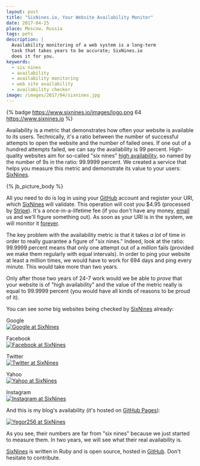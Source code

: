 ```yaml
---
layout: post
title: "SixNines.io, Your Website Availability Monitor"
date: 2017-04-25
place: Moscow, Russia
tags: pets
description: |
  Availability monitoring of a web system is a long-term
  task that takes years to be accurate; SixNines.io
  does it for you.
keywords:
  - six nines
  - availability
  - availability monitoring
  - web site availability
  - availability checker
image: /images/2017/04/sixnines.jpg
---
```


{% badge https://www.sixnines.io/images/logo.png 64 https://www.sixnines.io %}

Availability is a metric that demonstrates how often your website
is available to its users. Technically, it's a ratio between the number of successful
attempts to open the website and the number of failed ones. If one out of a hundred
attempts failed, we can say the availability is 99 percent. High-quality
websites aim for so-called "six nines"
[high availability](https://en.wikipedia.org/wiki/High_availability), so named by the
number of 9s in the ratio: 99.9999 percent. We created a service that helps
you measure this metric and demonstrate its value to your users:
[SixNines](https://www.sixnines.io).

<!--more-->

{% jb_picture_body %}

All you need to do is log in using your
[GitHub](https://www.github.com) account and register
your URI, which [SixNines](https://www.sixnines.io) will
validate. This operation will cost you
$4.95 (processed by [Stripe](https://www.stripe.com)).
It's a once-in-a-lifetime fee
(if you don't have any money, [email](mailto:free@sixnines.io) us and we'll figure something out).
As soon as your URI is in the system, we will monitor it
[forever](https://www.sixnines.io/terms).

The key problem with the availability metric is that it takes
_a lot_ of time in order to really guarantee a figure of "six nines."
Indeed, look at the ratio: 99.9999 percent means that only one attempt
out of a _million_ fails (provided we make them regularly with equal intervals).
In order to ping your website at least a million
times, we would have to work for 694 days and ping every minute. This
would take more than two years.

Only after those two years of 24-7 work would we be able to _prove_ that
your website is of "high availability" and the value of the metric
really is equal to 99.9999 percent (you would have all kinds of reasons to be proud of it).

You can see some big websites being checked by
[SixNines](https://www.sixnines.io) already:

Google<br/>
[![Google at SixNines](https://www.sixnines.io/b/4739)](https://www.sixnines.io/h/4739)

Facebook<br/>
[![Facebook at SixNines](https://www.sixnines.io/b/e203)](https://www.sixnines.io/h/e203)

Twitter<br/>
[![Twitter at SixNines](https://www.sixnines.io/b/cd52)](https://www.sixnines.io/h/cd52)

Yahoo<br/>
[![Yahoo at SixNines](https://www.sixnines.io/b/63d1)](https://www.sixnines.io/h/63d1)

Instagram<br/>
[![Instagram at SixNines](https://www.sixnines.io/b/bcba)](https://www.sixnines.io/h/bcba)

And this is my blog's availability (it's hosted on
[GitHub Pages](https://pages.github.com/)):

[![Yegor256 at SixNines](https://www.sixnines.io/b/3ba1652f)](https://www.sixnines.io/h/3ba1652f)

As you see, their numbers are far from "six nines" because we just started
to measure them. In two years, we will see what their real availability is.

[SixNines](https://www.sixnines.io) is written in Ruby and is open source, hosted in
[GitHub](https://github.com/yegor256/sixnines). Don't hesitate to contribute.
